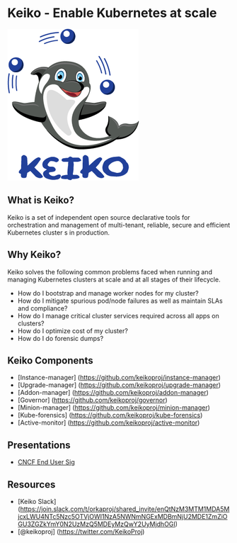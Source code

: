 # Keiko - Enable Kubernetes at scale

![Keiko Image](Keiko-Final-Small.png)


## What is Keiko?

Keiko is a set of independent open source declarative tools for orchestration and management of multi-tenant, reliable, secure and efficient Kubernetes cluster s in production.


## Why Keiko?
Keiko solves the following common problems faced when running and managing Kubernetes clusters at scale and at all stages of their lifecycle.

* How do I bootstrap and manage worker nodes for my cluster?
* How do I mitigate spurious pod/node failures as well as maintain SLAs and compliance?
* How do I manage critical cluster services required across all apps on clusters?
* How do I optimize cost of my cluster?
* How do I do forensic dumps?

## Keiko Components
* [Instance-manager] (https://github.com/keikoproj/instance-manager)
* [Upgrade-manager] (https://github.com/keikoproj/upgrade-manager)
* [Addon-manager] (https://github.com/keikoproj/addon-manager)
* [Governor] (https://github.com/keikoproj/governor)
* [Minion-manager] (https://github.com/keikoproj/minion-manager)
* [Kube-forensics] (https://github.com/keikoproj/kube-forensics)
* [Active-monitor] (https://github.com/keikoproj/active-monitor)

## Presentations
* [CNCF End User Sig](https://github.com/keikoproj/keiko/blob/master/presentations/Keiko.pdf)

## Resources
* [Keiko Slack] (https://join.slack.com/t/orkaproj/shared_invite/enQtNzM3MTM1MDA5MjcxLWU4NTc5Nzc5OTVjOWI1NzA5NWNmNGExMDBmNjU2MDE1ZmZiOGU3ZGZkYmY0N2UzMzQ5MDEyMzQwY2UyMjdhOGI)
* [@keikoproj] (https://twitter.com/KeikoProj)
